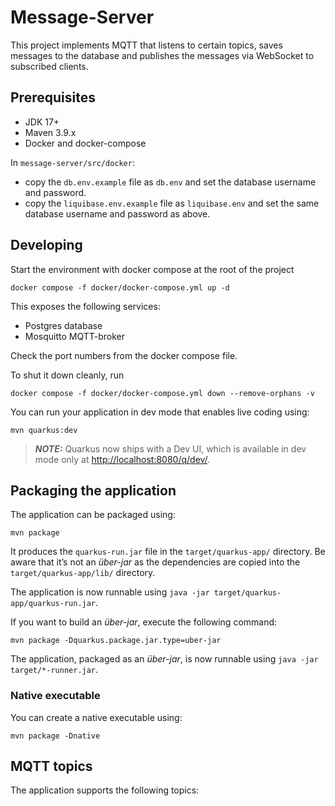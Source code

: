 # Message-Server

This project implements MQTT that listens to certain topics, saves messages to the database and publishes the messages via WebSocket to subscribed clients.

## Prerequisites

- JDK 17+
- Maven 3.9.x
- Docker and docker-compose

In `message-server/src/docker`:
- copy the `db.env.example` file as `db.env` and set the database username and password.
- copy the `liquibase.env.example` file as `liquibase.env` and set the same database username and password as above.

## Developing

Start the environment with docker compose at the root of the project
```shell
docker compose -f docker/docker-compose.yml up -d
```

This exposes the following services:
- Postgres database
- Mosquitto MQTT-broker

Check the port numbers from the docker compose file.

To shut it down cleanly, run
```shell
docker compose -f docker/docker-compose.yml down --remove-orphans -v
```

You can run your application in dev mode that enables live coding using:

```shell
mvn quarkus:dev
```

> **_NOTE:_**  Quarkus now ships with a Dev UI, which is available in dev mode only at <http://localhost:8080/q/dev/>.

## Packaging the application

The application can be packaged using:

```shell
mvn package
```

It produces the `quarkus-run.jar` file in the `target/quarkus-app/` directory.
Be aware that it’s not an _über-jar_ as the dependencies are copied into the `target/quarkus-app/lib/` directory.

The application is now runnable using `java -jar target/quarkus-app/quarkus-run.jar`.

If you want to build an _über-jar_, execute the following command:

```shell
mvn package -Dquarkus.package.jar.type=uber-jar
```

The application, packaged as an _über-jar_, is now runnable using `java -jar target/*-runner.jar`.

### Native executable

You can create a native executable using:

```shell
mvn package -Dnative
```

## MQTT topics

The application supports the following topics:
